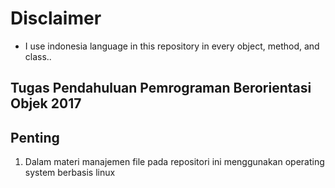 # Disclaimer
 * I use indonesia language in this repository in every object, method, and class..
## Tugas Pendahuluan Pemrograman Berorientasi Objek 2017
## Penting
 1. Dalam materi manajemen file pada repositori ini menggunakan operating system berbasis linux
